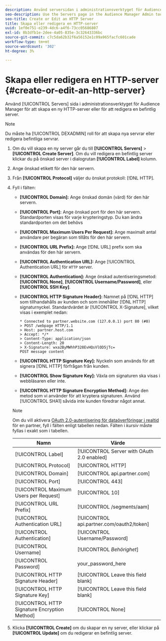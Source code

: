 ```yaml
---
description: Använd serversidan i administrationsverktyget för Audience Manager för att skapa en ny HTTP-server eller för att redigera en befintlig server.
seo-description: Use the Servers page in the Audience Manager Admin tool to create a new HTTP server or to edit an existing server.
seo-title: Create or Edit an HTTP Server
title: Skapa eller redigera en HTTP-server
uuid: 1ef0e751-e239-4dc6-a4f6-73cc05686807
exl-id: 8b3dfb1e-2dee-4a05-835e-3c32643336bc
source-git-commit: c7c5da62b32f6a56152e1c09a965facfc601cade
workflow-type: tm+mt
source-wordcount: '302'
ht-degree: 3%

---
```


# Skapa eller redigera en HTTP-server {#create-or-edit-an-http-server}

Använd [!UICONTROL Servers] sida i administrationsverktyget för Audience Manager för att skapa en ny HTTP-server eller för att redigera en befintlig server.

>[!NOTE]
>
>Du måste ha [!UICONTROL DEXADMIN] roll för att skapa nya servrar eller redigera befintliga servrar.

1. Om du vill skapa en ny server går du till **[!UICONTROL Servers]** > **[!UICONTROL Create Server]**. Om du vill redigera en befintlig server klickar du på önskad server i dialogrutan **[!UICONTROL Label]** kolumn.
1. Ange önskad etikett för den här servern.
1. Från **[!UICONTROL Protocol]** väljer du önskat protokoll: [!DNL HTTP].
1. Fyll i fälten:

   * **[!UICONTROL Domain]:** Ange önskad domän (värd) för den här servern.
   * **[!UICONTROL Port]:** Ange önskad port för den här servern. Standardporten visas för varje krypteringstyp. Du kan ändra standardporten om det behövs
   * **[!UICONTROL Maximum Users Per Request]:** Ange maximalt antal användare per begäran som tillåts för den här servern.
   * **[!UICONTROL URL Prefix]:** Ange [!DNL URL] prefix som ska användas för den här servern.
   * **[!UICONTROL Authentication URL]:** Ange [!UICONTROL Authentication URL] för `HTTP` server.
   * **[!UICONTROL Authentication]:** Ange önskad autentiseringsmetod: **[!UICONTROL None]**, **[!UICONTROL Username/Password]**, eller **[!UICONTROL SSH Key]**.
   * **[!UICONTROL HTTP Signature Header]:** Namnet på [!DNL HTTP] som tillhandahålls av kunden och som innehåller [!DNL HTTP] signaturnyckel. Standardvärdet är [!UICONTROL X-Signature], vilket visas i exemplet nedan:

      ```
      * Connected to partner.website.com (127.0.0.1) port 80 (#0)
      > POST /webpage HTTP/1.1
      > Host: partner.host.com
      > Accept: */*
      > Content-Type: application/json
      > Content-Length: 20
      > X-Signature: wxa2ByMWhhP328EvHQsVlOD5jTc=
      POST message content
      ```

   * **[!UICONTROL HTTP Signature Key]:** Nyckeln som används för att signera [!DNL HTTP] förfrågan från kunden.
   * **[!UICONTROL Show Signature Key]:** Växla om signaturen ska visas i webbläsaren eller inte.
   * **[!UICONTROL HTTP Signature Encryption Method]:** Ange den metod som vi använder för att kryptera signaturen. Använd [!UICONTROL SHA1] såvida inte kunden föredrar något annat.

   >[!NOTE]
   >
   >Om du vill aktivera [OAuth 2.0-autentisering för dataöverföringar i realtid](https://experienceleague.adobe.com/docs/audience-manager/user-guide/implementation-integration-guides/receiving-audience-data/real-time-outbound-transfers/oauth-in-outbound-transfers.html?lang=en) för en partner, fyll i fälten enligt tabellen nedan. Fälten i *kursiv* måste fyllas i exakt som i tabellen.

   | Namn | Värde |
   |---|---|
   | [!UICONTROL Label] | [!UICONTROL Server with OAuth 2.0 enabled] |
   | [!UICONTROL Protocol] | [!UICONTROL HTTP] |
   | [!UICONTROL Domain] | [!UICONTROL api.partner.com] |
   | [!UICONTROL Port] | [!UICONTROL 443] |
   | [!UICONTROL Maximum Users per Request] | [!UICONTROL 10] |
   | [!UICONTROL URL Prefix] | [!UICONTROL /segments/aam] |
   | [!UICONTROL Authentication URL] | [!UICONTROL api.partner.com/oauth2/token] |
   | [!UICONTROL Authentication] | [!UICONTROL Username/Password] |
   | [!UICONTROL Username] | [!UICONTROL *Behörighet*] |
   | [!UICONTROL Password] | your_password_here |
   | [!UICONTROL HTTP Signature Header] | [!UICONTROL Leave this field blank] |
   | [!UICONTROL HTTP Signature Key] | [!UICONTROL Leave this field blank] |
   | [!UICONTROL HTTP Signature Encryption Method] | [!UICONTROL None] |

1. Klicka **[!UICONTROL Create]** om du skapar en ny server, eller klickar på **[!UICONTROL Update]** om du redigerar en befintlig server.
